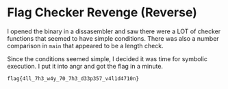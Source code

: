 # Flag Checker Revenge (Reverse)
I opened the binary in a dissasembler and saw there were a LOT of checker functions that seemed to have simple conditions. There was also a number comparison in `main` that appeared to be a length check.

Since the conditions seemed simple, I decided it was time for symbolic execution. I put it into angr and got the flag in a minute.

`flag{4ll_7h3_w4y_70_7h3_d33p357_v4l1d4710n}`
